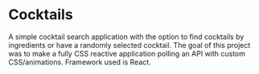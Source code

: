 # Cocktails

A simple cocktail search application with the option to find cocktails by ingredients or have a randomly selected cocktail. 
The goal of this project was to make a fully CSS reactive application polling an API with custom CSS/animations. Framework used is React.